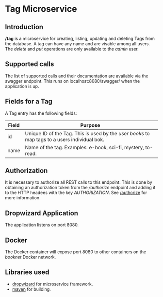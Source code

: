 # Tag Microservice

## Introduction

**/tag** is a microservice for creating, listing, updating and deleting Tags from the database. A tag can have any name and are visable among all users.  The *delete* and *put* operations are only available to the *admin* user.


## Supported calls
The list of supported calls and their documentation are available via the swagger endpoint. This runs on localhost:8080/swagger/ when the application is up.

## Fields for a Tag
A Tag entry has the following fields:

Field | Purpose
--- | ---
id | Unique ID of the Tag. This is used by the *user books* to map tags to a users individual bok.
name | Name of the tag. Examples: e-book, sci-fi, mystery, to-read.


## Authorization
It is necessary to authorize all REST calls to this endpoint. This is done by obtaining an authorization token from the */authorize* endpoint and adding it to the HTTP headees with the key *AUTHORIZATION*.  See [/authorize](https://github.com/hipposareevil/books/blob/master/images/authorize/README.md) for more information.


## Dropwizard Application
The application listens on port 8080.

## Docker 
The Docker container will expose port 8080 to other containers on the *booknet* Docker network.

## Libraries used

* [dropwizard](http://www.dropwizard.io/) for microservice framework.
* [maven](https://maven.apache.org/) for building.


